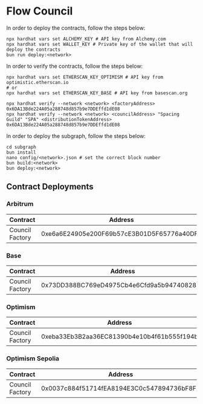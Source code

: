 # Flow Council

In order to deploy the contracts, follow the steps below:

 ```shell
 npx hardhat vars set ALCHEMY_KEY # API key from Alchemy.com
 npx hardhat vars set WALLET_KEY # Private key of the wallet that will deploy the contracts
 bun run deploy:<network>
 ```

In order to verify the contracts, follow the steps below:
 
 ```shell
 npx hardhat vars set ETHERSCAN_KEY_OPTIMISM # API key from optimistic.etherscan.io
 # or
 npx hardhat vars set ETHERSCAN_KEY_BASE # API key from basescan.org
 
 npx hardhat verify --network <network> <factoryAddress> 0x6DA13Bde224A05a288748d857b9e7DDEffd1dE08
 npx hardhat verify --network <network> <councilAddress> "Spacing Guild" "SPA" <distributionTokenAddress> 0x6DA13Bde224A05a288748d857b9e7DDEffd1dE08
 ```
 
 In order to deploy the subgraph, follow the steps below:
 
 ```shell
 cd subgraph
 bun install
 nano config/<network>.json # set the correct block number
 bun build:<network>
 bun deploy:<network>
 ```

## Contract Deployments

### Arbitrum

<table>
<thead>
    <tr>
        <th>Contract</th>
        <th>Address</th>
    </tr>
</thead>
<tbody>
    <tr>
        <td>Council Factory</td>
        <td>0xe6a6E24905e200F69b57cE3B01D5F65776a40DF3</td>
    </tr>
</tbody>
</table>

### Base

<table>
<thead>
    <tr>
        <th>Contract</th>
        <th>Address</th>
    </tr>
</thead>
<tbody>
    <tr>
        <td>Council Factory</td>
        <td>0x73DD388BC769eD4975Cb4e6Cfd9a5b9474082875</td>
    </tr>
</tbody>
</table>

### Optimism

<table>
<thead>
    <tr>
        <th>Contract</th>
        <th>Address</th>
    </tr>
</thead>
<tbody>
    <tr>
        <td>Council Factory</td>
        <td>0xeba33Eb3B2aa36EC81390b4e10b4f61b555f194b</td>
    </tr>
</tbody>
</table>

### Optimism Sepolia

<table>
<thead>
    <tr>
        <th>Contract</th>
        <th>Address</th>
    </tr>
</thead>
<tbody>
    <tr>
        <td>Council Factory</td>
        <td>0x0037c884f51714fEA8194E3C0c547894736bF8F2</td>
    </tr>
</tbody>
</table>
